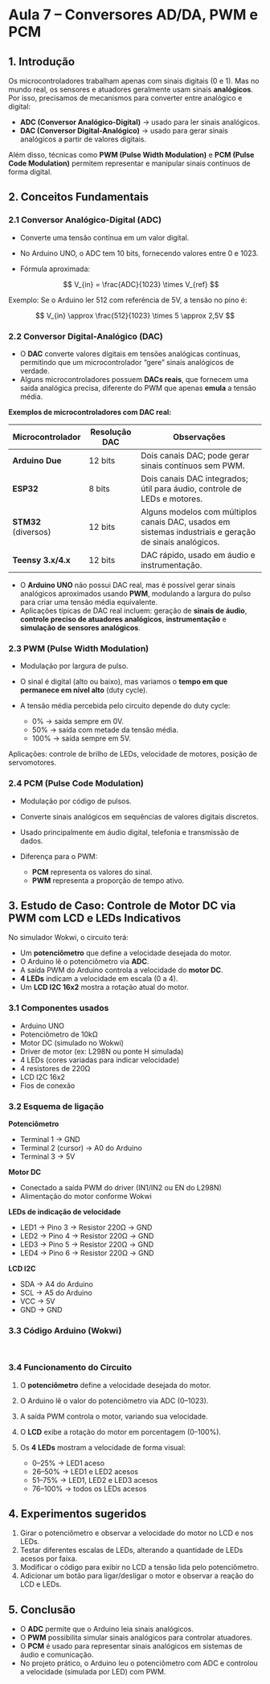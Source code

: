 # Aula 7 – Conversores AD/DA, PWM e PCM

## 1. Introdução

Os microcontroladores trabalham apenas com sinais digitais (0 e 1). Mas no mundo real, os sensores e atuadores geralmente usam sinais **analógicos**.
Por isso, precisamos de mecanismos para converter entre analógico e digital:

* **ADC (Conversor Analógico-Digital)** → usado para ler sinais analógicos.
* **DAC (Conversor Digital-Analógico)** → usado para gerar sinais analógicos a partir de valores digitais.

Além disso, técnicas como **PWM (Pulse Width Modulation)** e **PCM (Pulse Code Modulation)** permitem representar e manipular sinais contínuos de forma digital.


## 2. Conceitos Fundamentais

### 2.1 Conversor Analógico-Digital (ADC)

* Converte uma tensão contínua em um valor digital.
* No Arduino UNO, o ADC tem 10 bits, fornecendo valores entre 0 e 1023.
* Fórmula aproximada:

  $$
  V_{in} = \frac{ADC}{1023} \times V_{ref}
  $$

Exemplo: Se o Arduino ler 512 com referência de 5V, a tensão no pino é:

$$
V_{in} \approx \frac{512}{1023} \times 5 \approx 2,5V
$$



### 2.2 Conversor Digital-Analógico (DAC)

* O **DAC** converte valores digitais em tensões analógicas contínuas, permitindo que um microcontrolador “gere” sinais analógicos de verdade.
* Alguns microcontroladores possuem **DACs reais**, que fornecem uma saída analógica precisa, diferente do PWM que apenas **emula** a tensão média.

**Exemplos de microcontroladores com DAC real:**

| Microcontrolador     | Resolução DAC | Observações                                                                                             |
| -------------------- | ------------- | ------------------------------------------------------------------------------------------------------- |
| **Arduino Due**      | 12 bits       | Dois canais DAC; pode gerar sinais contínuos sem PWM.                                                   |
| **ESP32**            | 8 bits        | Dois canais DAC integrados; útil para áudio, controle de LEDs e motores.                                |
| **STM32** (diversos) | 12 bits       | Alguns modelos com múltiplos canais DAC, usados em sistemas industriais e geração de sinais analógicos. |
| **Teensy 3.x/4.x**   | 12 bits       | DAC rápido, usado em áudio e instrumentação.                                                            |

* O **Arduino UNO** não possui DAC real, mas é possível gerar sinais analógicos aproximados usando **PWM**, modulando a largura do pulso para criar uma tensão média equivalente.
* Aplicações típicas de DAC real incluem: geração de **sinais de áudio**, **controle preciso de atuadores analógicos**, **instrumentação** e **simulação de sensores analógicos**.



### 2.3 PWM (Pulse Width Modulation)

* Modulação por largura de pulso.
* O sinal é digital (alto ou baixo), mas variamos o **tempo em que permanece em nível alto** (duty cycle).
* A tensão média percebida pelo circuito depende do duty cycle:

  * 0% → saída sempre em 0V.
  * 50% → saída com metade da tensão média.
  * 100% → saída sempre em 5V.

Aplicações: controle de brilho de LEDs, velocidade de motores, posição de servomotores.


### 2.4 PCM (Pulse Code Modulation)

* Modulação por código de pulsos.
* Converte sinais analógicos em sequências de valores digitais discretos.
* Usado principalmente em áudio digital, telefonia e transmissão de dados.
* Diferença para o PWM:

  * **PCM** representa os valores do sinal.
  * **PWM** representa a proporção de tempo ativo.


## 3. Estudo de Caso: Controle de Motor DC via PWM com LCD e LEDs Indicativos

No simulador Wokwi, o circuito terá:

* Um **potenciômetro** que define a velocidade desejada do motor.
* O Arduino lê o potenciômetro via **ADC**.
* A saída PWM do Arduino controla a velocidade do **motor DC**.
* **4 LEDs** indicam a velocidade em escala (0 a 4).
* Um **LCD I2C 16x2** mostra a rotação atual do motor.


### 3.1 Componentes usados

* Arduino UNO
* Potenciômetro de 10kΩ
* Motor DC (simulado no Wokwi)
* Driver de motor (ex: L298N ou ponte H simulada)
* 4 LEDs (cores variadas para indicar velocidade)
* 4 resistores de 220Ω
* LCD I2C 16x2
* Fios de conexão


### 3.2 Esquema de ligação

**Potenciômetro**

* Terminal 1 → GND
* Terminal 2 (cursor) → A0 do Arduino
* Terminal 3 → 5V

**Motor DC**

* Conectado a saída PWM do driver (IN1/IN2 ou EN do L298N)
* Alimentação do motor conforme Wokwi

**LEDs de indicação de velocidade**

* LED1 → Pino 3 → Resistor 220Ω → GND
* LED2 → Pino 4 → Resistor 220Ω → GND
* LED3 → Pino 5 → Resistor 220Ω → GND
* LED4 → Pino 6 → Resistor 220Ω → GND

**LCD I2C**

* SDA → A4 do Arduino
* SCL → A5 do Arduino
* VCC → 5V
* GND → GND


### 3.3 Código Arduino (Wokwi)

```cpp



```


### 3.4 Funcionamento do Circuito

1. O **potenciômetro** define a velocidade desejada do motor.
2. O Arduino lê o valor do potenciômetro via ADC (0–1023).
3. A saída PWM controla o motor, variando sua velocidade.
4. O **LCD** exibe a rotação do motor em porcentagem (0–100%).
5. Os **4 LEDs** mostram a velocidade de forma visual:

   * 0–25% → LED1 aceso
   * 26–50% → LED1 e LED2 acesos
   * 51–75% → LED1, LED2 e LED3 acesos
   * 76–100% → todos os LEDs acesos


## 4. Experimentos sugeridos

1. Girar o potenciômetro e observar a velocidade do motor no LCD e nos LEDs.
2. Testar diferentes escalas de LEDs, alterando a quantidade de LEDs acesos por faixa.
3. Modificar o código para exibir no LCD a tensão lida pelo potenciômetro.
4. Adicionar um botão para ligar/desligar o motor e observar a reação do LCD e LEDs.


## 5. Conclusão

* O **ADC** permite que o Arduino leia sinais analógicos.
* O **PWM** possibilita simular sinais analógicos para controlar atuadores.
* O **PCM** é usado para representar sinais analógicos em sistemas de áudio e comunicação.
* No projeto prático, o Arduino leu o potenciômetro com ADC e controlou a velocidade (simulada por LED) com PWM.
